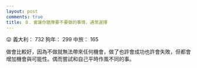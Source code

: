 ```yaml
---
layout: post
comments: true
title: ８．會讓你猶豫要不要做的事情，通常選擇
---
```


:stuck_out_tongue: 義大利： 732 狗年： 299 中旅： 165


做會比較好，因為不做就無法帶來任何機會，做了也許會成功也許會失敗，但都會增加機會與可能性。偶而嘗試和自己平時作風不同的事。
